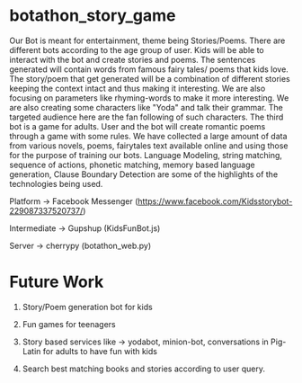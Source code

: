 # botathon_story_game

Our Bot is meant for entertainment, theme being Stories/Poems. There are different bots according to the age group of user. 
Kids will be able to interact with the bot and create stories and poems. The sentences generated will contain words from famous fairy tales/ poems that kids love. The story/poem that get generated will be a combination of different stories keeping the context intact and thus making it interesting. We are also focusing on parameters like rhyming-words to make it more interesting. 
We are also creating some characters like "Yoda" and talk their grammar. The targeted audience here are the fan following of such characters. 
The third bot is a game for adults. User and the bot will create romantic poems through a game with some rules.
We have collected a large amount of data from various novels, poems, fairytales text available online and using those for the purpose of training our bots. Language Modeling, string matching, sequence of actions, phonetic matching, memory based language generation, Clause Boundary Detection are some of the highlights of the technologies being used.

Platform -> Facebook Messenger (https://www.facebook.com/Kidsstorybot-229087337520737/)

Intermediate -> Gupshup (KidsFunBot.js)

Server -> cherrypy (botathon_web.py)


# Future Work
1) Story/Poem generation bot for kids

2) Fun games for teenagers

3) Story based services like -> yodabot, minion-bot, conversations in Pig-Latin for adults to have fun with kids

4) Search best matching books and stories according to user query.
